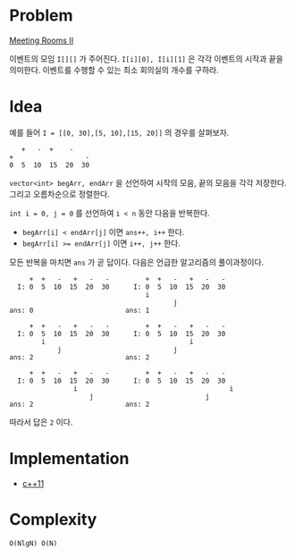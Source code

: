 # Problem

[Meeting Rooms II](https://leetcode.com/problems/meeting-rooms-ii/)

이벤트의 모임 `I[][]` 가 주어진다. `I[i][0], I[i][1]` 은 각각 이벤트의
시작과 끝을 의미한다. 이벤트를 수행할 수 있는 최소 회의실의 개수를 구하라.

# Idea

예를 들어 `I = [[0, 30],[5, 10],[15, 20]]` 의 경우를 살펴보자.

```         
   +   -  +    -
+                  -
0  5  10  15  20  30
```


`vector<int> begArr, endArr` 을 선언하여 시작의 모음, 끝의 모음을 각각
저장한다. 그리고 오름차순으로 정렬한다.

`int i = 0, j = 0` 를 선언하여 `i < n` 동안 다음을 반복한다.

* `begArr[i] < endArr[j]` 이면 `ans++, i++` 한다.
* `begArr[i] >= endArr[j]` 이면 `i++, j++` 한다.

모든 반복을 마치면 `ans` 가 곧 답이다. 다음은 언급한 알고리즘의
풀이과정이다.

```
     +  +   -   +   -   -         +  +   -   +   -   -      
  I: 0  5  10  15  20  30      I: 0  5  10  15  20  30  
                                  i                     
                                         j              
ans: 0                       ans: 1                     

     +  +   -   +   -   -         +  +   -   +   -   -      
  I: 0  5  10  15  20  30      I: 0  5  10  15  20  30  
        i                                    i                     
            j                            j              
ans: 2                       ans: 2                     

     +  +   -   +   -   -         +  +   -   +   -   -      
  I: 0  5  10  15  20  30      I: 0  5  10  15  20  30  
                i                                      i
                    j                            j              
ans: 2                       ans: 2
```

따라서 답은 `2` 이다.

# Implementation

* [c++11](a.cpp)

# Complexity

```
O(NlgN) O(N)
```

